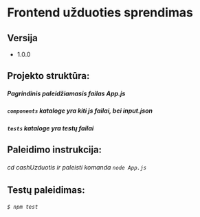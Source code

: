 # Frontend užduoties sprendimas

## Versija

- 1.0.0

## Projekto struktūra:

##### Pagrindinis paleidžiamasis failas App.js

##### `components` kataloge yra kiti js failai, bei input.json

##### `tests` kataloge yra testų failai

## Paleidimo instrukcija:

###### cd cashUzduotis ir paleisti komanda `node App.js`

## Testų paleidimas:

###### `$ npm test`
